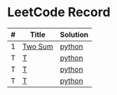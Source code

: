 # LeetCode Record 


| #   | Title                                           | Solution                        |  
|-----|-------------------------------------------------|---------------------------------|
| 1   | [Two Sum](https://leetcode.com/problems/two-sum/) | [python](./HashTable/TwoSum.md) |
| T   | [T](htps://leetcode.com/problems/two-sum/)      | [python](./HashTable/TwoSum.md) |
| T   | [T](htps://leetcode.com/problems/two-sum/)      | [python](./HashTable/TwoSum.md) |
| T   | [T](htps://leetcode.com/problems/two-sum/)      | [python](./HashTable/TwoSum.md) |


